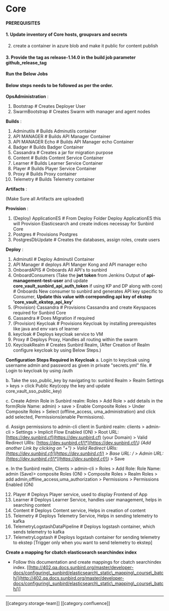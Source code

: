 # Core

#### PREREQUISITES

#### 1. Update inventory of Core hosts, groupvars and secrets

2. create a container in azure blob and make it public for content publish

#### 3. Provide the tag as **release-1.14.0** in the build job parameter **github\_release\_tag**

**Run the Below Jobs**

#### Below steps needs to be followed as per the order.

**OpsAdministration** :

1. Bootstrap                                                                                                               # Creates Deployer User
2. SwarmBootstrap                                                                                                    # Creates Swarm with manager and agent nodes

**Builds** :

1. Adminutils                                                                                                              # Builds Adminutils container
2. API MANAGER                                                                                                      # Builds API Manager Container
3. API MANAGER Echo                                                                                             # Builds API Manager echo Container
4. Badger                                                                                                                  # Builds Badger Container
5. Cassandra                                                                                                            # Creates a jar for migration purpose
6. Content                                                                                                                 # Builds Content Service Container
7. Learner                                                                                                                 # Builds Learner Service Container
8. Player                                                                                                                   # Builds Player Service Container
9. Proxy                                                                                                                    # Builds Proxy container
10. Telemetry                                                                                                           # Builds Telemetry container

**Artifacts** :

(Make Sure all Artifacts are uploaded)

**Provision** :

1. (Deploy) ApplicationES                                                                                          # From Deploy Folder Deploy ApplicationES this will Provision Elasticsearch and create indices necessay for Sunbird Core
2. Postgres                                                                                                                # Provisions Postgres
3. PostgresDbUpdate                                                                                                # Creates the databases, assign roles, create users

**Deploy** :

1. Adminutil                                                                                                               # Deploy Adminutil Container
2. API Manager                                                                                                         # deploys API Manger Kong and API manager echo
3. OnboardAPIS                                                                                                        # Onboards All API's to sunbird
4. OnboardConsumers (Take the **jwt token** from Jenkins Output of **api-management-test-user** and update  **core\_vault\_sunbird\_api\_auth\_token** if using KP and DP along with core) # Onboards New consumer to sunbird and generates API key specific to Consumer, **Update this value with correponding api key of ekstep 'core\_vault\_ekstep\_api\_key'**
5. (Provision) Cassandra                                                                                           # Provisions Cassandra and create Keyspaces required for Sunbird Core
6. Cassandra                                                                                                             # Does Migration if required
7. (Provision) Keycloak                                                                                              # Provisions Keycloak by installing prerequisites like java and env vars of learner
8. keycloak                                                                                                                 # Deploys keycloak service to VM
9. Proxy                                                                                                                   # Deploys Proxy, Handles all routing within the swarm
10. KeycloakRealm                                                                                                   # Creates Sunbird Realm, (After Creation of Realm configure keycloak by using Below Steps.)

**Configuration Steps Required in Keycloak**   a. Login to keycloak using username admin and password as given in private "secrets.yml" file. # Login to keycloak by using /auth

&#x20; b. Take the sso\_public\_key by navigating to: sunbird Realm > Realm Settings > keys > click Public Key(copy the key and update core\_vault\_sso\_public\_key)

&#x20; c. Create Admin Role in Sunbird realm: Roles > Add Role > add details in the form(Role Name: admin) > save > Enable Composite Roles > Under Composite Roles > Select (offline\_access, uma\_administration) and click add selected,  Permissions(enable Permissions).

&#x20; d. Assign permissions to admin-cli client in Sunbird realm: clients > admin-cli > Settings > Implicit Flow Enabled (ON) > Root URL: [https://dev.sunbird.cf](https://dev.sunbird.cf) (your Domain) > Valid Redirect URIs: [https://dev.sunbird.cf/\*](https://dev.sunbird.cf/\*) (Add another Link by clicking on "+") > Valid Redirect URIs: [https://dev.sunbird.cf/](https://dev.sunbird.cf/) > Base URL: / > Admin URL: [https://dev.sunbird.cf/\*](https://dev.sunbird.cf/\*) > Save

&#x20; e. In the Sunbird realm, Clients > admin-cli > Roles > Add Role: Role Name: admin (Save)> composite Roles (ON) > Composite Roles > Realm Roles > add admin,offline\_access,uma\_authorization > Permissions > Permissions Enabled (ON)

12. Player                                                                                                                    # Deploys Player service, used to display Frontend of App
13. Learner                                                                                                                 # Deploys Learner Service, handles user management, helps in searching content
14. Content                                                                                                                 # Deploys Content service, Helps in creation of content
15. Telemetry                                                                                                              # Deploys Telemetry Service, Helps in sending telemetry to kafka
16. TelemetryLogstashDataPipeline                                                                                           # Deploys logstash container, which sends telemetry to kafka
17. TelemetryLogstash                                                                                               # Deploys logstash container for sending telemetry to ekstep \[Trigger only when you want to send telemetry to ekstep]

**Create a mapping for cbatch elasticsearch searchindex index**

* Follow this documentation and create mappings for cbatch searchindex index. \[[http://402.qa.docs.sunbird.org/master/developer-docs/configuring\_sunbird/elasticsearch\_static\_mapping\_course\_batch/](http://402.qa.docs.sunbird.org/master/developer-docs/configuring\_sunbird/elasticsearch\_static\_mapping\_course\_batch/)]

***

\[\[category.storage-team]] \[\[category.confluence]]
